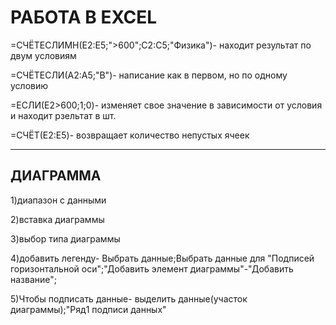 # РАБОТА В EXCEL

=СЧЁТЕСЛИМН(E2:E5;">600";C2:C5;"Физика")- находит результат по двум условиям

=СЧЁТЕСЛИ(A2:A5;"В")- написание как в первом, но по одному условию

=ЕСЛИ(E2>600;1;0)- изменяет свое значение в зависимости от условия и находит рзельтат в шт.

=СЧЁТ(E2:E5)- возвращает количество непустых ячеек

-----
## ДИАГРАММА

1)диапазон с данными
 
 2)вставка диаграммы
 
 3)выбор типа диаграммы
 
 4)добавить легенду- Выбрать данные;Выбрать данные для "Подписей горизонтальной оси";"Добавить элемент диаграммы"-"Добавить название";
 
 5)Чтобы подписать данные- выделить данные(участок диаграммы);"Ряд1 подписи данных"
